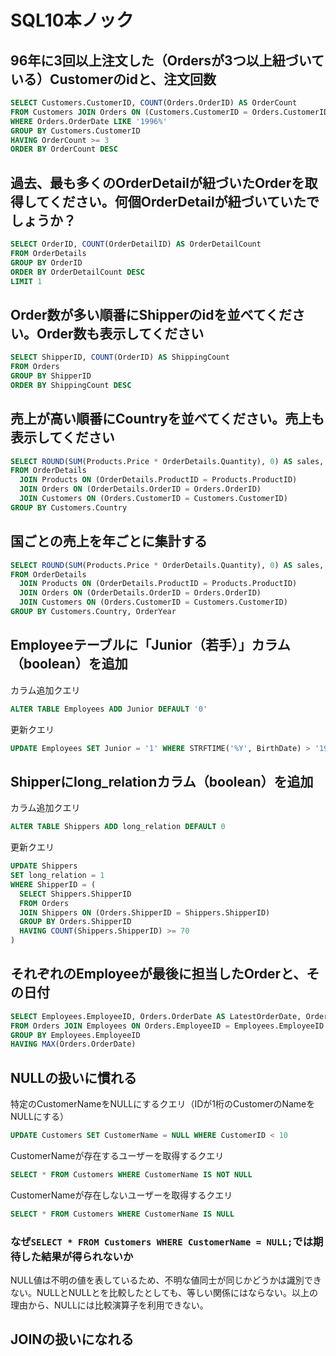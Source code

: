 # SQL10本ノック

## 96年に3回以上注文した（Ordersが3つ以上紐づいている）Customerのidと、注文回数

```sql
SELECT Customers.CustomerID, COUNT(Orders.OrderID) AS OrderCount
FROM Customers JOIN Orders ON (Customers.CustomerID = Orders.CustomerID)
WHERE Orders.OrderDate LIKE '1996%'
GROUP BY Customers.CustomerID
HAVING OrderCount >= 3
ORDER BY OrderCount DESC
```

## 過去、最も多くのOrderDetailが紐づいたOrderを取得してください。何個OrderDetailが紐づいていたでしょうか？

```sql
SELECT OrderID, COUNT(OrderDetailID) AS OrderDetailCount
FROM OrderDetails
GROUP BY OrderID
ORDER BY OrderDetailCount DESC
LIMIT 1
```

## Order数が多い順番にShipperのidを並べてください。Order数も表示してください

```sql
SELECT ShipperID, COUNT(OrderID) AS ShippingCount
FROM Orders
GROUP BY ShipperID
ORDER BY ShippingCount DESC
```

## 売上が高い順番にCountryを並べてください。売上も表示してください

```sql
SELECT ROUND(SUM(Products.Price * OrderDetails.Quantity), 0) AS sales, Customers.Country AS Country
FROM OrderDetails
  JOIN Products ON (OrderDetails.ProductID = Products.ProductID)
  JOIN Orders ON (OrderDetails.OrderID = Orders.OrderID)
  JOIN Customers ON (Orders.CustomerID = Customers.CustomerID)
GROUP BY Customers.Country
```

## 国ごとの売上を年ごとに集計する

```sql
SELECT ROUND(SUM(Products.Price * OrderDetails.Quantity), 0) AS sales, STRFTIME('%Y', Orders.OrderDate) AS OrderYear, Customers.Country AS Country
FROM OrderDetails
  JOIN Products ON (OrderDetails.ProductID = Products.ProductID)
  JOIN Orders ON (OrderDetails.OrderID = Orders.OrderID)
  JOIN Customers ON (Orders.CustomerID = Customers.CustomerID)
GROUP BY Customers.Country, OrderYear
```

## Employeeテーブルに「Junior（若手）」カラム（boolean）を追加

カラム追加クエリ

```sql
ALTER TABLE Employees ADD Junior DEFAULT '0'
```

更新クエリ

```sql
UPDATE Employees SET Junior = '1' WHERE STRFTIME('%Y', BirthDate) > '1960'
```

## Shipperにlong_relationカラム（boolean）を追加

カラム追加クエリ

```sql
ALTER TABLE Shippers ADD long_relation DEFAULT 0
```

更新クエリ

```sql
UPDATE Shippers
SET long_relation = 1
WHERE ShipperID = (
  SELECT Shippers.ShipperID
  FROM Orders
  JOIN Shippers ON (Orders.ShipperID = Shippers.ShipperID)
  GROUP BY Orders.ShipperID
  HAVING COUNT(Shippers.ShipperID) >= 70
)
```

## それぞれのEmployeeが最後に担当したOrderと、その日付

```sql
SELECT Employees.EmployeeID, Orders.OrderDate AS LatestOrderDate, Orders.OrderID
FROM Orders JOIN Employees ON Orders.EmployeeID = Employees.EmployeeID
GROUP BY Employees.EmployeeID
HAVING MAX(Orders.OrderDate)
```

## NULLの扱いに慣れる

特定のCustomerNameをNULLにするクエリ（IDが1桁のCustomerのNameをNULLにする）

```sql
UPDATE Customers SET CustomerName = NULL WHERE CustomerID < 10
```

CustomerNameが存在するユーザーを取得するクエリ

```sql
SELECT * FROM Customers WHERE CustomerName IS NOT NULL
```

CustomerNameが存在しないユーザーを取得するクエリ

```sql
SELECT * FROM Customers WHERE CustomerName IS NULL
```

### なぜ`SELECT * FROM Customers WHERE CustomerName = NULL;`では期待した結果が得られないか

NULL値は不明の値を表しているため、不明な値同士が同じかどうかは識別できない。NULLとNULLとを比較したとしても、等しい関係にはならない。以上の理由から、NULLには比較演算子を利用できない。

## JOINの扱いになれる
